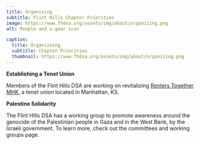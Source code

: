 ```yaml
---
title: Organizing
subtitle: Flint Hills Chapter Priorities
image: https://www.fhdsa.org/assets/img/about/organizing.png
alt: People and a gear icon

caption:
  title: Organizaing
  subtitle: Chapter Priorities
  thumbnail: https://www.fhdsa.org/assets/img/about/organizing.png
---
```


**Establishing a Tenet Union**

Members of the Flint Hills DSA are working on revitalizing [Renters Together MHK](https://www.renterstogether.org/), a tenet union located in Manhattan, KS.

**Palestine Solidarity**

The Flint Hills DSA has a working group to promote awareness around the genocide of the Palestinian people in Gaza and in the West Bank, by the Israeli government. To learn more, check out the committees and working groups page. 

